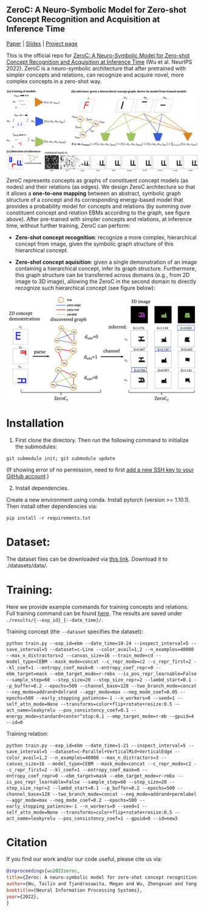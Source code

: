 ## ZeroC: A Neuro-Symbolic Model for Zero-shot Concept Recognition and Acquisition at Inference Time

[Paper](https://arxiv.org/abs/2206.15049) | [Slides](https://docs.google.com/presentation/d/1WAR4dZ0J2E-u3V_DgYBYTF4mDCmRk0FXI8GPlM2kqdQ/edit?usp=sharing) | [Project page](https://snap.stanford.edu/zeroc/)

This is the official repo for [ZeroC: A Neuro-Symbolic Model for Zero-shot Concept Recognition and Acquisition at Inference Time](https://arxiv.org/abs/2206.15049) (Wu et al. NeurIPS 2022). ZeroC is a neuro-symbolic architecture that after pretrained with simpler concepts and relations, can recognize and acquire novel, more complex concepts in a zero-shot way. 

<a href="url"><img src="https://github.com/snap-stanford/zeroc/blob/master/assets/hierarchy.png" align="center" width="600" ></a>

ZeroC represents concepts as graphs of constituent concept models (as nodes) and their relations (as edges). We design ZeroC architecture so that it allows a **one-to-one mapping** between an abstract, symbolic graph structure of a concept and its corresponding energy-based model that provides a probability model for concepts and relations (by summing over constituent concept and relation EBMs according to the graph, see figure above). After pre-trained with simpler concepts and relations, at inference time, without further training, ZeroC can perform:

* **Zero-shot concept recognition**: recognize a more complex, hierarchical concept from image, given the symbolic graph structure of this hierarchical concept.

* **Zero-shot concept aquisition**: given a single demonstration of an image containing a hierarchical concept, infer its graph structure. Furthermore, this graph structure can be transferred across domains (e.g., from 2D image to 3D image), allowing the ZeroC in the second domain to directly recognize such hierarchical concept (see figure below):

<a href="url"><img src="https://github.com/snap-stanford/zeroc/blob/master/assets/2d3d_zeroc.png" align="center" width="500" ></a>

# Installation

1. First clone the directory. Then run the following command to initialize the submodules:

```code
git submodule init; git submodule update
```
(If showing error of no permission, need to first [add a new SSH key to your GitHub account](https://docs.github.com/en/authentication/connecting-to-github-with-ssh/adding-a-new-ssh-key-to-your-github-account).)

2. Install dependencies.

Create a new environment using conda. Install pytorch (version >= 1.10.1). Then install other dependencies via:
```code
pip install -r requirements.txt
```

# Dataset:
The dataset files can be downloaded via [this link](https://drive.google.com/drive/folders/1g0wNYb4JuwA1lcDxgv4yUDOyToszNYmQ?usp=share_link). Download it to ./datasets/data/.


# Training:

Here we provide example commands for training concepts and relations. Full training command can be found [here](https://github.com/snap-stanford/zeroc/blob/master/results/README.md). The results are saved under `./results/{--exp_id}_{--date_time}/`.

Training concept (the `--dataset` specifies the dataset):
```code
python train.py --exp_id=ebm --date_time=10-24 --inspect_interval=5 --save_interval=5 --dataset=c-Line --color_avail=1,2 --n_examples=40000 --max_n_distractors=2 --canvas_size=16 --train_mode=cd --model_type=CEBM --mask_mode=concat --c_repr_mode=c2 --c_repr_first=2 --kl_coef=1 --entropy_coef_mask=0 --entropy_coef_repr=0 --ebm_target=mask --ebm_target_mode=r-rmbx --is_pos_repr_learnable=False --sample_step=60 --step_size=20 --step_size_repr=2 --lambd_start=0.1 --p_buffer=0.2 --epochs=500 --channel_base=128 --two_branch_mode=concat --neg_mode=addrand+delrand --aggr_mode=max --neg_mode_coef=0.05 --epochs=500 --early_stopping_patience=-1 --n_workers=0 --seed=1 --self_attn_mode=None --transforms=color+flip+rotate+resize:0.5 --act_name=leakyrelu --pos_consistency_coef=0.1 --energy_mode=standard+center^stop:0.1 --emp_target_mode=r-mb --gpuid=4 --id=0
```

Training relation:
```code
python train.py --exp_id=ebm --date_time=1-21 --inspect_interval=5 --save_interval=5 --dataset=c-Parallel+VerticalMid+VerticalEdge --color_avail=1,2 --n_examples=40000 --max_n_distractors=3 --canvas_size=16 --model_type=CEBM --mask_mode=concat --c_repr_mode=c2 --c_repr_first=2 --kl_coef=1 --entropy_coef_mask=0 --entropy_coef_repr=0 --ebm_target=mask --ebm_target_mode=r-rmbx --is_pos_repr_learnable=False --sample_step=60 --step_size=20 --step_size_repr=2 --lambd_start=0.1 --p_buffer=0.2 --epochs=500 --channel_base=128 --two_branch_mode=concat --neg_mode=addrand+permlabel --aggr_mode=max --neg_mode_coef=0.2 --epochs=500 --early_stopping_patience=-1 --n_workers=0 --seed=1 --self_attn_mode=None --transforms=color+flip+rotate+resize:0.5 --act_name=leakyrelu --pos_consistency_coef=1 --gpuid=0 --id=new3
```

# Citation
If you find our work and/or our code useful, please cite us via:

```bibtex
@inproceedings{wu2022zeroc,
title={Zeroc: A neuro-symbolic model for zero-shot concept recognition and acquisition at inference time},
author={Wu, Tailin and Tjandrasuwita, Megan and Wu, Zhengxuan and Yang, Xuelin and Liu, Kevin and Sosi{\v{c}}, Rok and Leskovec, Jure},
booktitle={Neural Information Processing Systems},
year={2022},
}
```



